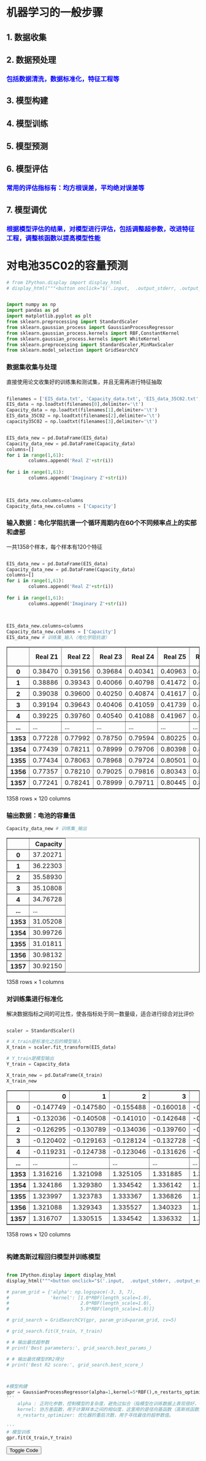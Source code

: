 # 机器学习的一般步骤
## 1. 数据收集
## 2. 数据预处理
### <font color="blue">包括数据清洗，数据标准化，特征工程等</font>
## 3. 模型构建
## 4. 模型训练
## 5. 模型预测
## 6. 模型评估
### <font color="blue">常用的评估指标有：均方根误差，平均绝对误差等</font>

## 7. 模型调优
###  <font color="blue">根据模型评估的结果，对模型进行评估，包括调整超参数，改进特征工程，调整核函数以提高模型性能</font>

 

# 对电池35C02的容量预测



 

<!-- ###  导入机器学习的相关工具 -->



```python
# from IPython.display import display_html
# display_html("""<button onclick="$('.input,  .output_stderr, .output_error').toggle();">Toggle Code</button>""", raw=True)


import numpy as np
import pandas as pd
import matplotlib.pyplot as plt
from sklearn.preprocessing import StandardScaler
from sklearn.gaussian_process import GaussianProcessRegressor
from sklearn.gaussian_process.kernels import RBF,ConstantKernel
from sklearn.gaussian_process.kernels import WhiteKernel
from sklearn.preprocessing import StandardScaler,MinMaxScaler
from sklearn.model_selection import GridSearchCV
```

### 数据集收集与处理
 
 直接使用论文收集好的训练集和测试集，并且无需再进行特征抽取


```python

filenames = ['EIS_data.txt', 'Capacity_data.txt', 'EIS_data_35C02.txt', 'capacity35C02.txt']
EIS_data = np.loadtxt(filenames[0],delimiter='\t')
Capacity_data = np.loadtxt(filenames[1],delimiter='\t')
EIS_data_35C02 = np.loadtxt(filenames[2],delimiter='\t')
capacity35C02 = np.loadtxt(filenames[3],delimiter='\t')


EIS_data_new = pd.DataFrame(EIS_data)
Capacity_data_new = pd.DataFrame(Capacity_data)
columns=[]
for i in range(1,61):
        columns.append('Real Z'+str(i))
    
for i in range(1,61):
        columns.append('Imaginary Z'+str(i))   
    

    
EIS_data_new.columns=columns
Capacity_data_new.columns = ['Capacity']


```

### 输入数据：电化学阻抗谱一个循环周期内在60个不同频率点上的实部和虚部

一共1358个样本，每个样本有120个特征


```python

EIS_data_new = pd.DataFrame(EIS_data)
Capacity_data_new = pd.DataFrame(Capacity_data)
columns=[]
for i in range(1,61):
        columns.append('Real Z'+str(i))
    
for i in range(1,61):
        columns.append('Imaginary Z'+str(i))   
    

    
EIS_data_new.columns=columns
Capacity_data_new.columns = ['Capacity']
EIS_data_new # 训练集_输入（电化学阻抗谱）
```




<div>
<style scoped>
    .dataframe tbody tr th:only-of-type {
        vertical-align: middle;
    }

    .dataframe tbody tr th {
        vertical-align: top;
    }

    .dataframe thead th {
        text-align: right;
    }
</style>
<table border="1" class="dataframe">
  <thead>
    <tr style="text-align: right;">
      <th></th>
      <th>Real Z1</th>
      <th>Real Z2</th>
      <th>Real Z3</th>
      <th>Real Z4</th>
      <th>Real Z5</th>
      <th>Real Z6</th>
      <th>Real Z7</th>
      <th>Real Z8</th>
      <th>Real Z9</th>
      <th>Real Z10</th>
      <th>...</th>
      <th>Imaginary Z51</th>
      <th>Imaginary Z52</th>
      <th>Imaginary Z53</th>
      <th>Imaginary Z54</th>
      <th>Imaginary Z55</th>
      <th>Imaginary Z56</th>
      <th>Imaginary Z57</th>
      <th>Imaginary Z58</th>
      <th>Imaginary Z59</th>
      <th>Imaginary Z60</th>
    </tr>
  </thead>
  <tbody>
    <tr>
      <th>0</th>
      <td>0.38470</td>
      <td>0.39156</td>
      <td>0.39684</td>
      <td>0.40341</td>
      <td>0.40963</td>
      <td>0.41925</td>
      <td>0.42764</td>
      <td>0.43530</td>
      <td>0.44525</td>
      <td>0.45744</td>
      <td>...</td>
      <td>0.08888</td>
      <td>0.10230</td>
      <td>0.11767</td>
      <td>0.13411</td>
      <td>0.15473</td>
      <td>0.18024</td>
      <td>0.21535</td>
      <td>0.25411</td>
      <td>0.29026</td>
      <td>0.32795</td>
    </tr>
    <tr>
      <th>1</th>
      <td>0.38886</td>
      <td>0.39343</td>
      <td>0.40066</td>
      <td>0.40798</td>
      <td>0.41472</td>
      <td>0.42210</td>
      <td>0.43087</td>
      <td>0.44032</td>
      <td>0.45061</td>
      <td>0.46045</td>
      <td>...</td>
      <td>0.09005</td>
      <td>0.10526</td>
      <td>0.12138</td>
      <td>0.13894</td>
      <td>0.15901</td>
      <td>0.18200</td>
      <td>0.21310</td>
      <td>0.24700</td>
      <td>0.28064</td>
      <td>0.32300</td>
    </tr>
    <tr>
      <th>2</th>
      <td>0.39038</td>
      <td>0.39600</td>
      <td>0.40250</td>
      <td>0.40874</td>
      <td>0.41617</td>
      <td>0.42422</td>
      <td>0.43090</td>
      <td>0.44257</td>
      <td>0.45141</td>
      <td>0.46294</td>
      <td>...</td>
      <td>0.09073</td>
      <td>0.10267</td>
      <td>0.11865</td>
      <td>0.14024</td>
      <td>0.16487</td>
      <td>0.18764</td>
      <td>0.21288</td>
      <td>0.24707</td>
      <td>0.28773</td>
      <td>0.32955</td>
    </tr>
    <tr>
      <th>3</th>
      <td>0.39194</td>
      <td>0.39643</td>
      <td>0.40406</td>
      <td>0.41059</td>
      <td>0.41739</td>
      <td>0.42510</td>
      <td>0.43446</td>
      <td>0.44279</td>
      <td>0.45283</td>
      <td>0.46578</td>
      <td>...</td>
      <td>0.09112</td>
      <td>0.10434</td>
      <td>0.12045</td>
      <td>0.13810</td>
      <td>0.15939</td>
      <td>0.18213</td>
      <td>0.21587</td>
      <td>0.25741</td>
      <td>0.29768</td>
      <td>0.33673</td>
    </tr>
    <tr>
      <th>4</th>
      <td>0.39225</td>
      <td>0.39760</td>
      <td>0.40540</td>
      <td>0.41088</td>
      <td>0.41967</td>
      <td>0.42648</td>
      <td>0.43666</td>
      <td>0.44412</td>
      <td>0.45343</td>
      <td>0.46610</td>
      <td>...</td>
      <td>0.09144</td>
      <td>0.10645</td>
      <td>0.12356</td>
      <td>0.14088</td>
      <td>0.16121</td>
      <td>0.18483</td>
      <td>0.21609</td>
      <td>0.24984</td>
      <td>0.28396</td>
      <td>0.32562</td>
    </tr>
    <tr>
      <th>...</th>
      <td>...</td>
      <td>...</td>
      <td>...</td>
      <td>...</td>
      <td>...</td>
      <td>...</td>
      <td>...</td>
      <td>...</td>
      <td>...</td>
      <td>...</td>
      <td>...</td>
      <td>...</td>
      <td>...</td>
      <td>...</td>
      <td>...</td>
      <td>...</td>
      <td>...</td>
      <td>...</td>
      <td>...</td>
      <td>...</td>
      <td>...</td>
    </tr>
    <tr>
      <th>1353</th>
      <td>0.77228</td>
      <td>0.77992</td>
      <td>0.78750</td>
      <td>0.79594</td>
      <td>0.80225</td>
      <td>0.80833</td>
      <td>0.81657</td>
      <td>0.82278</td>
      <td>0.83013</td>
      <td>0.83697</td>
      <td>...</td>
      <td>0.08681</td>
      <td>0.10118</td>
      <td>0.11621</td>
      <td>0.13356</td>
      <td>0.15785</td>
      <td>0.18904</td>
      <td>0.22356</td>
      <td>0.25456</td>
      <td>0.28406</td>
      <td>0.31743</td>
    </tr>
    <tr>
      <th>1354</th>
      <td>0.77439</td>
      <td>0.78211</td>
      <td>0.78999</td>
      <td>0.79706</td>
      <td>0.80398</td>
      <td>0.81029</td>
      <td>0.81627</td>
      <td>0.82467</td>
      <td>0.83234</td>
      <td>0.83909</td>
      <td>...</td>
      <td>0.08563</td>
      <td>0.09931</td>
      <td>0.11901</td>
      <td>0.14191</td>
      <td>0.16804</td>
      <td>0.18878</td>
      <td>0.21408</td>
      <td>0.24479</td>
      <td>0.27689</td>
      <td>0.30725</td>
    </tr>
    <tr>
      <th>1355</th>
      <td>0.77434</td>
      <td>0.78063</td>
      <td>0.78968</td>
      <td>0.79724</td>
      <td>0.80501</td>
      <td>0.81171</td>
      <td>0.81882</td>
      <td>0.82585</td>
      <td>0.83247</td>
      <td>0.83993</td>
      <td>...</td>
      <td>0.08606</td>
      <td>0.09905</td>
      <td>0.11752</td>
      <td>0.14136</td>
      <td>0.16816</td>
      <td>0.19209</td>
      <td>0.21542</td>
      <td>0.24478</td>
      <td>0.27801</td>
      <td>0.30984</td>
    </tr>
    <tr>
      <th>1356</th>
      <td>0.77357</td>
      <td>0.78210</td>
      <td>0.79025</td>
      <td>0.79816</td>
      <td>0.80343</td>
      <td>0.81125</td>
      <td>0.81834</td>
      <td>0.82644</td>
      <td>0.83290</td>
      <td>0.84006</td>
      <td>...</td>
      <td>0.08681</td>
      <td>0.09961</td>
      <td>0.11543</td>
      <td>0.13883</td>
      <td>0.16643</td>
      <td>0.19362</td>
      <td>0.21829</td>
      <td>0.24592</td>
      <td>0.27964</td>
      <td>0.31379</td>
    </tr>
    <tr>
      <th>1357</th>
      <td>0.77241</td>
      <td>0.78241</td>
      <td>0.78999</td>
      <td>0.79711</td>
      <td>0.80445</td>
      <td>0.81036</td>
      <td>0.82028</td>
      <td>0.82552</td>
      <td>0.83178</td>
      <td>0.84059</td>
      <td>...</td>
      <td>0.08683</td>
      <td>0.09916</td>
      <td>0.11552</td>
      <td>0.13887</td>
      <td>0.16656</td>
      <td>0.19308</td>
      <td>0.21782</td>
      <td>0.24541</td>
      <td>0.27908</td>
      <td>0.31301</td>
    </tr>
  </tbody>
</table>
<p>1358 rows × 120 columns</p>
</div>



### 输出数据：电池的容量值


```python
Capacity_data_new # 训练集_输出
```




<div>
<style scoped>
    .dataframe tbody tr th:only-of-type {
        vertical-align: middle;
    }

    .dataframe tbody tr th {
        vertical-align: top;
    }

    .dataframe thead th {
        text-align: right;
    }
</style>
<table border="1" class="dataframe">
  <thead>
    <tr style="text-align: right;">
      <th></th>
      <th>Capacity</th>
    </tr>
  </thead>
  <tbody>
    <tr>
      <th>0</th>
      <td>37.20271</td>
    </tr>
    <tr>
      <th>1</th>
      <td>36.22303</td>
    </tr>
    <tr>
      <th>2</th>
      <td>35.58930</td>
    </tr>
    <tr>
      <th>3</th>
      <td>35.10808</td>
    </tr>
    <tr>
      <th>4</th>
      <td>34.76728</td>
    </tr>
    <tr>
      <th>...</th>
      <td>...</td>
    </tr>
    <tr>
      <th>1353</th>
      <td>31.05208</td>
    </tr>
    <tr>
      <th>1354</th>
      <td>30.99726</td>
    </tr>
    <tr>
      <th>1355</th>
      <td>31.01811</td>
    </tr>
    <tr>
      <th>1356</th>
      <td>30.98132</td>
    </tr>
    <tr>
      <th>1357</th>
      <td>30.92150</td>
    </tr>
  </tbody>
</table>
<p>1358 rows × 1 columns</p>
</div>



### 对训练集进行标准化
解决数据指标之间的可比性，使各指标处于同一数量级，适合进行综合对比评价


```python

scaler = StandardScaler()

# X_train是标准化之后的模型输入
X_train = scaler.fit_transform(EIS_data)

# Y_train是模型输出
Y_train = Capacity_data

X_train_new = pd.DataFrame(X_train)
X_train_new
```




<div>
<style scoped>
    .dataframe tbody tr th:only-of-type {
        vertical-align: middle;
    }

    .dataframe tbody tr th {
        vertical-align: top;
    }

    .dataframe thead th {
        text-align: right;
    }
</style>
<table border="1" class="dataframe">
  <thead>
    <tr style="text-align: right;">
      <th></th>
      <th>0</th>
      <th>1</th>
      <th>2</th>
      <th>3</th>
      <th>4</th>
      <th>5</th>
      <th>6</th>
      <th>7</th>
      <th>8</th>
      <th>9</th>
      <th>...</th>
      <th>110</th>
      <th>111</th>
      <th>112</th>
      <th>113</th>
      <th>114</th>
      <th>115</th>
      <th>116</th>
      <th>117</th>
      <th>118</th>
      <th>119</th>
    </tr>
  </thead>
  <tbody>
    <tr>
      <th>0</th>
      <td>-0.147749</td>
      <td>-0.147580</td>
      <td>-0.155488</td>
      <td>-0.160018</td>
      <td>-0.167590</td>
      <td>-0.163949</td>
      <td>-0.167770</td>
      <td>-0.176121</td>
      <td>-0.177981</td>
      <td>-0.173665</td>
      <td>...</td>
      <td>-0.743492</td>
      <td>-0.752219</td>
      <td>-0.791432</td>
      <td>-0.898690</td>
      <td>-0.958177</td>
      <td>-0.867309</td>
      <td>-0.619771</td>
      <td>-0.441471</td>
      <td>-0.442363</td>
      <td>-0.497866</td>
    </tr>
    <tr>
      <th>1</th>
      <td>-0.132036</td>
      <td>-0.140508</td>
      <td>-0.141010</td>
      <td>-0.142648</td>
      <td>-0.148175</td>
      <td>-0.153033</td>
      <td>-0.155335</td>
      <td>-0.156681</td>
      <td>-0.157086</td>
      <td>-0.161844</td>
      <td>...</td>
      <td>-0.692410</td>
      <td>-0.618570</td>
      <td>-0.624116</td>
      <td>-0.689998</td>
      <td>-0.788379</td>
      <td>-0.804651</td>
      <td>-0.690144</td>
      <td>-0.632713</td>
      <td>-0.662606</td>
      <td>-0.594180</td>
    </tr>
    <tr>
      <th>2</th>
      <td>-0.126295</td>
      <td>-0.130789</td>
      <td>-0.134036</td>
      <td>-0.139760</td>
      <td>-0.142644</td>
      <td>-0.144912</td>
      <td>-0.155220</td>
      <td>-0.147968</td>
      <td>-0.153968</td>
      <td>-0.152065</td>
      <td>...</td>
      <td>-0.662722</td>
      <td>-0.735513</td>
      <td>-0.747236</td>
      <td>-0.633828</td>
      <td>-0.555899</td>
      <td>-0.603862</td>
      <td>-0.697025</td>
      <td>-0.630830</td>
      <td>-0.500285</td>
      <td>-0.466734</td>
    </tr>
    <tr>
      <th>3</th>
      <td>-0.120402</td>
      <td>-0.129163</td>
      <td>-0.128124</td>
      <td>-0.132728</td>
      <td>-0.137991</td>
      <td>-0.141542</td>
      <td>-0.141514</td>
      <td>-0.147116</td>
      <td>-0.148432</td>
      <td>-0.140912</td>
      <td>...</td>
      <td>-0.645695</td>
      <td>-0.660109</td>
      <td>-0.666058</td>
      <td>-0.726292</td>
      <td>-0.773303</td>
      <td>-0.800023</td>
      <td>-0.603507</td>
      <td>-0.352709</td>
      <td>-0.272487</td>
      <td>-0.327030</td>
    </tr>
    <tr>
      <th>4</th>
      <td>-0.119231</td>
      <td>-0.124738</td>
      <td>-0.123046</td>
      <td>-0.131626</td>
      <td>-0.129294</td>
      <td>-0.136256</td>
      <td>-0.133044</td>
      <td>-0.141965</td>
      <td>-0.146093</td>
      <td>-0.139655</td>
      <td>...</td>
      <td>-0.631724</td>
      <td>-0.564839</td>
      <td>-0.525801</td>
      <td>-0.606176</td>
      <td>-0.701100</td>
      <td>-0.703901</td>
      <td>-0.596626</td>
      <td>-0.556324</td>
      <td>-0.586597</td>
      <td>-0.543202</td>
    </tr>
    <tr>
      <th>...</th>
      <td>...</td>
      <td>...</td>
      <td>...</td>
      <td>...</td>
      <td>...</td>
      <td>...</td>
      <td>...</td>
      <td>...</td>
      <td>...</td>
      <td>...</td>
      <td>...</td>
      <td>...</td>
      <td>...</td>
      <td>...</td>
      <td>...</td>
      <td>...</td>
      <td>...</td>
      <td>...</td>
      <td>...</td>
      <td>...</td>
      <td>...</td>
    </tr>
    <tr>
      <th>1353</th>
      <td>1.316216</td>
      <td>1.321098</td>
      <td>1.325105</td>
      <td>1.331885</td>
      <td>1.329976</td>
      <td>1.326350</td>
      <td>1.329581</td>
      <td>1.324401</td>
      <td>1.322374</td>
      <td>1.316853</td>
      <td>...</td>
      <td>-0.833866</td>
      <td>-0.802790</td>
      <td>-0.857277</td>
      <td>-0.922454</td>
      <td>-0.834399</td>
      <td>-0.554020</td>
      <td>-0.362989</td>
      <td>-0.429367</td>
      <td>-0.584308</td>
      <td>-0.702558</td>
    </tr>
    <tr>
      <th>1354</th>
      <td>1.324186</td>
      <td>1.329380</td>
      <td>1.334542</td>
      <td>1.336142</td>
      <td>1.336574</td>
      <td>1.333857</td>
      <td>1.328426</td>
      <td>1.331720</td>
      <td>1.330989</td>
      <td>1.325179</td>
      <td>...</td>
      <td>-0.885384</td>
      <td>-0.887224</td>
      <td>-0.731000</td>
      <td>-0.561672</td>
      <td>-0.430137</td>
      <td>-0.563276</td>
      <td>-0.659492</td>
      <td>-0.692157</td>
      <td>-0.748460</td>
      <td>-0.900634</td>
    </tr>
    <tr>
      <th>1355</th>
      <td>1.323997</td>
      <td>1.323783</td>
      <td>1.333367</td>
      <td>1.336826</td>
      <td>1.340503</td>
      <td>1.339297</td>
      <td>1.338243</td>
      <td>1.336290</td>
      <td>1.331496</td>
      <td>1.328478</td>
      <td>...</td>
      <td>-0.866610</td>
      <td>-0.898963</td>
      <td>-0.798197</td>
      <td>-0.585436</td>
      <td>-0.425376</td>
      <td>-0.445437</td>
      <td>-0.617582</td>
      <td>-0.692426</td>
      <td>-0.722819</td>
      <td>-0.850240</td>
    </tr>
    <tr>
      <th>1356</th>
      <td>1.321088</td>
      <td>1.329343</td>
      <td>1.335527</td>
      <td>1.340323</td>
      <td>1.334476</td>
      <td>1.337535</td>
      <td>1.336395</td>
      <td>1.338574</td>
      <td>1.333172</td>
      <td>1.328988</td>
      <td>...</td>
      <td>-0.833866</td>
      <td>-0.873678</td>
      <td>-0.892454</td>
      <td>-0.694751</td>
      <td>-0.494010</td>
      <td>-0.390967</td>
      <td>-0.527817</td>
      <td>-0.661763</td>
      <td>-0.685501</td>
      <td>-0.773383</td>
    </tr>
    <tr>
      <th>1357</th>
      <td>1.316707</td>
      <td>1.330515</td>
      <td>1.334542</td>
      <td>1.336332</td>
      <td>1.338367</td>
      <td>1.334126</td>
      <td>1.343864</td>
      <td>1.335012</td>
      <td>1.328806</td>
      <td>1.331070</td>
      <td>...</td>
      <td>-0.832993</td>
      <td>-0.893996</td>
      <td>-0.888395</td>
      <td>-0.693023</td>
      <td>-0.488852</td>
      <td>-0.410192</td>
      <td>-0.542517</td>
      <td>-0.675480</td>
      <td>-0.698322</td>
      <td>-0.788560</td>
    </tr>
  </tbody>
</table>
<p>1358 rows × 120 columns</p>
</div>



 


```python

```

### 构建高斯过程回归模型并训练模型


```python

from IPython.display import display_html
display_html("""<button onclick="$('.input,  .output_stderr, .output_error').toggle();">Toggle Code</button>""", raw=True)

# param_grid = {'alpha': np.logspace(-3, 3, 7),
#               'kernel': [1.0*RBF(length_scale=1.0),
#                          2.0*RBF(length_scale=1.0),
#                          5.0*RBF(length_scale=1.0)]}

# grid_search = GridSearchCV(gpr, param_grid=param_grid, cv=5)

# grid_search.fit(X_train, Y_train)

# # 输出最优超参数
# print('Best parameters:', grid_search.best_params_)

# # 输出最优模型的R2得分
# print('Best R2 score:', grid_search.best_score_)



#模型构建
gpr = GaussianProcessRegressor(alpha=1,kernel=5*RBF(),n_restarts_optimizer=5)
'''
    alpha : 正则化参数，控制模型的复杂度，避免过拟合（指模型在训练数据上表现很好，在测试数据上表现不佳）
    kernel: 协方差函数，用于计算样本之间的相似度，这里用的是径向基函数（高斯核函数）利于处理高维空间的数据
    n_restarts_optimizer: 优化器的重启次数，用于寻找最佳的超参数值。
    
'''
# 模型训练
gpr.fit(X_train,Y_train)
```


<button onclick="$('.input,  .output_stderr, .output_error').toggle();">Toggle Code</button>





<style>#sk-container-id-9 {color: black;background-color: white;}#sk-container-id-9 pre{padding: 0;}#sk-container-id-9 div.sk-toggleable {background-color: white;}#sk-container-id-9 label.sk-toggleable__label {cursor: pointer;display: block;width: 100%;margin-bottom: 0;padding: 0.3em;box-sizing: border-box;text-align: center;}#sk-container-id-9 label.sk-toggleable__label-arrow:before {content: "▸";float: left;margin-right: 0.25em;color: #696969;}#sk-container-id-9 label.sk-toggleable__label-arrow:hover:before {color: black;}#sk-container-id-9 div.sk-estimator:hover label.sk-toggleable__label-arrow:before {color: black;}#sk-container-id-9 div.sk-toggleable__content {max-height: 0;max-width: 0;overflow: hidden;text-align: left;background-color: #f0f8ff;}#sk-container-id-9 div.sk-toggleable__content pre {margin: 0.2em;color: black;border-radius: 0.25em;background-color: #f0f8ff;}#sk-container-id-9 input.sk-toggleable__control:checked~div.sk-toggleable__content {max-height: 200px;max-width: 100%;overflow: auto;}#sk-container-id-9 input.sk-toggleable__control:checked~label.sk-toggleable__label-arrow:before {content: "▾";}#sk-container-id-9 div.sk-estimator input.sk-toggleable__control:checked~label.sk-toggleable__label {background-color: #d4ebff;}#sk-container-id-9 div.sk-label input.sk-toggleable__control:checked~label.sk-toggleable__label {background-color: #d4ebff;}#sk-container-id-9 input.sk-hidden--visually {border: 0;clip: rect(1px 1px 1px 1px);clip: rect(1px, 1px, 1px, 1px);height: 1px;margin: -1px;overflow: hidden;padding: 0;position: absolute;width: 1px;}#sk-container-id-9 div.sk-estimator {font-family: monospace;background-color: #f0f8ff;border: 1px dotted black;border-radius: 0.25em;box-sizing: border-box;margin-bottom: 0.5em;}#sk-container-id-9 div.sk-estimator:hover {background-color: #d4ebff;}#sk-container-id-9 div.sk-parallel-item::after {content: "";width: 100%;border-bottom: 1px solid gray;flex-grow: 1;}#sk-container-id-9 div.sk-label:hover label.sk-toggleable__label {background-color: #d4ebff;}#sk-container-id-9 div.sk-serial::before {content: "";position: absolute;border-left: 1px solid gray;box-sizing: border-box;top: 0;bottom: 0;left: 50%;z-index: 0;}#sk-container-id-9 div.sk-serial {display: flex;flex-direction: column;align-items: center;background-color: white;padding-right: 0.2em;padding-left: 0.2em;position: relative;}#sk-container-id-9 div.sk-item {position: relative;z-index: 1;}#sk-container-id-9 div.sk-parallel {display: flex;align-items: stretch;justify-content: center;background-color: white;position: relative;}#sk-container-id-9 div.sk-item::before, #sk-container-id-9 div.sk-parallel-item::before {content: "";position: absolute;border-left: 1px solid gray;box-sizing: border-box;top: 0;bottom: 0;left: 50%;z-index: -1;}#sk-container-id-9 div.sk-parallel-item {display: flex;flex-direction: column;z-index: 1;position: relative;background-color: white;}#sk-container-id-9 div.sk-parallel-item:first-child::after {align-self: flex-end;width: 50%;}#sk-container-id-9 div.sk-parallel-item:last-child::after {align-self: flex-start;width: 50%;}#sk-container-id-9 div.sk-parallel-item:only-child::after {width: 0;}#sk-container-id-9 div.sk-dashed-wrapped {border: 1px dashed gray;margin: 0 0.4em 0.5em 0.4em;box-sizing: border-box;padding-bottom: 0.4em;background-color: white;}#sk-container-id-9 div.sk-label label {font-family: monospace;font-weight: bold;display: inline-block;line-height: 1.2em;}#sk-container-id-9 div.sk-label-container {text-align: center;}#sk-container-id-9 div.sk-container {/* jupyter's `normalize.less` sets `[hidden] { display: none; }` but bootstrap.min.css set `[hidden] { display: none !important; }` so we also need the `!important` here to be able to override the default hidden behavior on the sphinx rendered scikit-learn.org. See: https://github.com/scikit-learn/scikit-learn/issues/21755 */display: inline-block !important;position: relative;}#sk-container-id-9 div.sk-text-repr-fallback {display: none;}</style><div id="sk-container-id-9" class="sk-top-container"><div class="sk-text-repr-fallback"><pre>GaussianProcessRegressor(alpha=1, kernel=2.24**2 * RBF(length_scale=1),
                         n_restarts_optimizer=5)</pre><b>In a Jupyter environment, please rerun this cell to show the HTML representation or trust the notebook. <br />On GitHub, the HTML representation is unable to render, please try loading this page with nbviewer.org.</b></div><div class="sk-container" hidden><div class="sk-item"><div class="sk-estimator sk-toggleable"><input class="sk-toggleable__control sk-hidden--visually" id="sk-estimator-id-9" type="checkbox" checked><label for="sk-estimator-id-9" class="sk-toggleable__label sk-toggleable__label-arrow">GaussianProcessRegressor</label><div class="sk-toggleable__content"><pre>GaussianProcessRegressor(alpha=1, kernel=2.24**2 * RBF(length_scale=1),
                         n_restarts_optimizer=5)</pre></div></div></div></div></div>



### 模型评估

 评估参数使用决定系数 R^2，用于评估模型对观察到的数据拟合的好坏程度，范围在0和1之间。值越接近1，表示模型对数据的拟合效果越好。
 
 $R^2 = 1 - \frac{\sum_{i=1}^{n}(y_i - \hat{y_i})^2}{\sum_{i=1}^{n}(y_i - \bar{y})^2}$

其中，$y_i$ 表示观测到的实际值，$\hat{y_i}$ 表示模型的预测值，$\bar{y}$ 表示所有实际值的平均数。


```python
# Testing set of the GPR model
# X_test = StandardScaler().fit_transform(EIS_data_35C02)
X_test = (EIS_data_35C02-mean)/std
Y_test = capacity35C02
# Y_test_35C02 = StandardScaler().fit_transform(capacity35C02)
# Capacity estimation of the testing cell
Y_pred, Y_pred_var = gpr.predict(X_test, return_std=True)


r2 = gpr.score(X_test, Y_test) 
print('r^2 = ',r2)
```

    r^2 =  0.7347521656523712
    

### 模型预测值和实际测量值的数据对比


```python
# y_pred=scale_y.inverse_transform(y_pred)
pd.DataFrame([Y_test,Y_pred])
```




<div>
<style scoped>
    .dataframe tbody tr th:only-of-type {
        vertical-align: middle;
    }

    .dataframe tbody tr th {
        vertical-align: top;
    }

    .dataframe thead th {
        text-align: right;
    }
</style>
<table border="1" class="dataframe">
  <thead>
    <tr style="text-align: right;">
      <th></th>
      <th>0</th>
      <th>1</th>
      <th>2</th>
      <th>3</th>
      <th>4</th>
      <th>5</th>
      <th>6</th>
      <th>7</th>
      <th>8</th>
      <th>9</th>
      <th>...</th>
      <th>289</th>
      <th>290</th>
      <th>291</th>
      <th>292</th>
      <th>293</th>
      <th>294</th>
      <th>295</th>
      <th>296</th>
      <th>297</th>
      <th>298</th>
    </tr>
  </thead>
  <tbody>
    <tr>
      <th>0</th>
      <td>40.473770</td>
      <td>39.741610</td>
      <td>39.173800</td>
      <td>38.65528</td>
      <td>38.226070</td>
      <td>37.87145</td>
      <td>37.592520</td>
      <td>37.361910</td>
      <td>37.199870</td>
      <td>37.190530</td>
      <td>...</td>
      <td>27.501600</td>
      <td>27.742930</td>
      <td>27.833410</td>
      <td>27.827820</td>
      <td>27.741430</td>
      <td>27.570170</td>
      <td>27.525850</td>
      <td>27.558680</td>
      <td>27.596250</td>
      <td>27.543000</td>
    </tr>
    <tr>
      <th>1</th>
      <td>39.111511</td>
      <td>38.694237</td>
      <td>38.484359</td>
      <td>38.30799</td>
      <td>38.094839</td>
      <td>37.92869</td>
      <td>37.797767</td>
      <td>37.695881</td>
      <td>37.674306</td>
      <td>37.709745</td>
      <td>...</td>
      <td>29.667003</td>
      <td>29.815167</td>
      <td>29.823219</td>
      <td>29.838322</td>
      <td>29.725555</td>
      <td>29.590438</td>
      <td>29.569919</td>
      <td>29.729428</td>
      <td>29.633352</td>
      <td>29.634588</td>
    </tr>
  </tbody>
</table>
<p>2 rows × 299 columns</p>
</div>




```python

# plot
print('r^2 = ',r2)

Y_pred_norm = Y_pred / Y_pred[0] + Y_pred_var / Y_pred[0]
Y_pred_norm_lower = Y_pred / Y_pred[0] - Y_pred_var / Y_pred[0]
fig = plt.figure(figsize=(10, 5))
# plt.fill_between(np.arange(2, 600, 2), Y_pred_norm_lower, Y_pred_norm, color='mistyrose')
plt.plot(np.arange(2, 600, 2),capacity35C02/capacity35C02[0])
plt.plot(np.arange(2, 600, 2),Y_pred/Y_pred[0])

plt.xlim([0, 400])
plt.ylim([0.7, 1.045])


plt.xlabel('Cycle Number', fontsize=25)
plt.ylabel('Capacity', fontsize=25)
plt.title('35C02', fontsize=25)
plt.legend(['Measured', 'Estimated'], loc='upper right', fontsize=12)
plt.show()

```

    r^2 =  0.7347521656523712
    


    
![png](output_22_1.png)
    


![](./fig31.png)

### 模型表现不佳的可能原因

通过与论文提供的源码与数据比对，模型的数据集与特征处理，以及`kernel函数`的类型选择没有问题
问题可能出在对于模型其他超参数的优化方法上有所区别，论文里提供的方法是`最大化边缘似然函数`

`边缘似然函数`是模型参数的积分，可以看作是模型在所有可能的参数下能够生成观测数据的概率，即该数据集在参数空间上的分布，边缘似然函数的优化目的就是要找到最优的超参数值使得边缘似然函数最大化

后续会尝试使用`最大化边缘似然函数`来优化超参数


```python

```


```python

```
